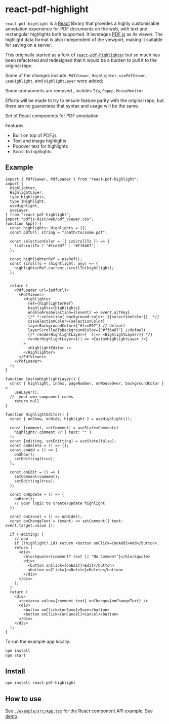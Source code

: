 # react-pdf-highlight

`react-pdf-highlight` is a [React](https://reactjs.org/) library that provides a highly customisable annotation experience for PDF documents on the web, with text and rectangular highlights both supported. It leverages [PDF.js](https://github.com/mozilla/pdf.js) as its viewer. The highlight data format is also independent of the viewport, making it suitable for saving on a server.

This originally started as a fork of [`react-pdf-highlighter`](https://github.com/agentcooper/react-pdf-highlighter) but so much has been refactored and redesigned that it would be a burden to pull it to the original repo.

Some of the changes include: `PdfViewer`, `Highlighter`, `usePdfViewer`, `useHighlight`, and `HighlightLayer` were added;

Some components are removed , inclides `Tip`, `Popup`, `MouseMonitor`

Efforts will be made to try to ensure feature parity with the original repo, but there are no guarantees that syntax and usage will be the same.

Set of React components for PDF annotation.

Features:

- Built on top of PDF.js
- Text and image highlights
- Popover text for highlights
- Scroll to highlights

## Example

```tsx
import { PdfViewer, PdfLoader } from "react-pdf-highlight";
import {
  Highlighter,
  HighlightLayer,
  type Highlights,
  type IHighlight,
  useHighlight,
  useLayer,
} from "react-pdf-highlight";
import "pdfjs-dist/web/pdf_viewer.css";
function App() {
  const highlights: Highlights = [];
  const pdfUrl: string = "/path/to/some.pdf";

  const selectionColor = ({ isScrollTo }) => {
    !isScrollTo ? "#fce897" : "#ff6467";
  };

  const highlighterRef = useRef();
  const scrollTo = (hightlight: any) => {
    highlighterRef.current.scrollTo(hightlight);
  };


  return (
    <PdfLoader url={pdfUrl}>
      <PdfViewer>
        <Highlighter
          ref={highlighterRef}
          highlights={highlights}
          enableAreaSelection={(event) => event.altKey}
          {/* *:selection{ background-color: ${selectionColor}}  */}
          cssSelectionColor={selectionColor}
          layerBackgroundColor={"#fce897"} // default
          layerScrolledToBackgroundColor={"#ff6467"} //default
          {/* renderHighlightLayer={  ()=> <HighlightLayer/>} */}
          renderHighlightLayer={() => <CustomHighlightLayer />}
        >
          <HighlightEditor />
        </Highlighter>
      </PdfViewer>
    </PdfLoader>
  );
}

function CustomHighlightLayer() {
  const { highlight, index, pageNumber, onMouseOver, backgroundColor } =
    useLayer();
  //  your own component codes
    return null
}

function HighlightEditor() {
  const { onShow, onHide, highlight } = useHighlight()!;

  const [comment, setComment] = useState<Comment>(
    highlight?.comment ?? { text: "" }
  );
  const [editing, setEditting] = useState(false);
  const onDelete = () => {};
  const onAdd = () => {
    onShow();
    setEditting(true);
  };

  const onEdit = () => {
    setComment(comment);
    setEditting(true);
  };

  const onUpdate = () => {
    onHide();
    // your logic to create/update highlight
  };

  const onCancel = () => onHide();
  const onChangeText = (event) => setComment({ text: event.target.value });

  if (!editing) {
    // new
    if (!highlight?.id) return <button onClick={onAdd}>Add</button>;
    return (
      <div>
        <blockquote>{comment?.text || "No Comment"}</blockquote>
        <div>
          <button onClick={onEdit}>Edit</button>
          <button onClick={onDelete}>Delete</button>
        </div>
      </div>
    );
  }
  return (
    <div>
      <textarea value={comment.text} onChange={onChangeText} />
      <div>
        <button onClick={onSave}>Save</button>
        <button onClick={onCancel}>Cancel</button>
      </div>
    </div>
  );
}
```

To run the example app locally:

```bash
npm install
npm start
```

## Install

```bash
npm install react-pdf-highlight
```

## How to use

See [`./example/src/App.tsx`](https://github.com/Fi2zz/react-pdf-highlight/blob/main/example/src/App.tsx) for the React component API example.
See [demo](https://Fi2zz.github.io/react-pdf-highlight/demo).
